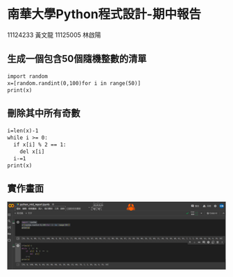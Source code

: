 # 南華大學Python程式設計-期中報告
11124233 黃文龍 11125005 林啟陽
## 生成一個包含50個隨機整數的清單
```
import random
x=[random.randint(0,100)for i in range(50)]
print(x)
```
## 刪除其中所有奇數
```
i=len(x)-1
while i >= 0:
  if x[i] % 2 == 1:
    del x[i]
  i-=1
print(x)
```
## 實作畫面
![image](https://github.com/Lanco332/python-report/blob/main/python-report.png)
